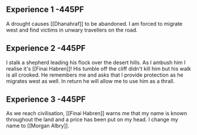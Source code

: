 ## Experience 1 -445PF

A drought causes [[Dhanahraf]] to be abandoned. I am forced to migrate west and find victims in unwary travellers on the road.

## Experience 2 -445PF

I stalk a shepherd leading his flock over the desert hills. As I ambush him I realise it's [[Finai Habren]]! His tumble off the cliff didn't kill him but his walk is all crooked. He remembers me and asks that I provide protection as he migrates west as well. In return he will allow me to use him as a thrall.

## Experience 3 -445PF

As we reach civilisation, [[Finai Habren]] warns me that my name is known throughout the land and a price has been put on my head. I change my name to [[Morgan Albry]].